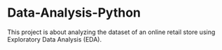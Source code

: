 # Data-Analysis-Python
This project is about analyzing the dataset of an online retail store using Exploratory Data Analysis (EDA).
